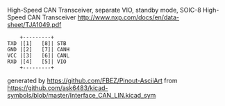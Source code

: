 High-Speed CAN Transceiver, separate VIO, standby mode, SOIC-8
High-Speed CAN Transceiver
http://www.nxp.com/docs/en/data-sheet/TJA1049.pdf


	    +---------+
	TXD |[1]   [8]| STB
	GND |[2]   [7]| CANH
	VCC |[3]   [6]| CANL
	RXD |[4]   [5]| VIO
	    +---------+


generated by https://github.com/FBEZ/Pinout-AsciiArt from https://github.com/ask6483/kicad-symbols/blob/master/Interface_CAN_LIN.kicad_sym